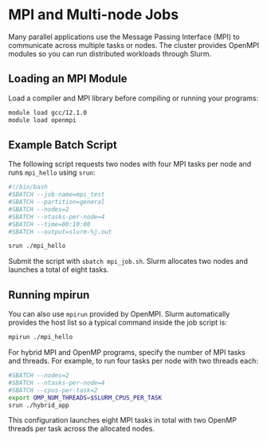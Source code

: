 # MPI and Multi-node Jobs

Many parallel applications use the Message Passing Interface (MPI) to
communicate across multiple tasks or nodes. The cluster provides
OpenMPI modules so you can run distributed workloads through Slurm.

## Loading an MPI Module

Load a compiler and MPI library before compiling or running your
programs:

```bash
module load gcc/12.1.0
module load openmpi
```

## Example Batch Script

The following script requests two nodes with four MPI tasks per node
and runs `mpi_hello` using `srun`:

```bash
#!/bin/bash
#SBATCH --job-name=mpi_test
#SBATCH --partition=general
#SBATCH --nodes=2
#SBATCH --ntasks-per-node=4
#SBATCH --time=00:10:00
#SBATCH --output=slurm-%j.out

srun ./mpi_hello
```

Submit the script with `sbatch mpi_job.sh`. Slurm allocates two nodes
and launches a total of eight tasks.

## Running mpirun

You can also use `mpirun` provided by OpenMPI. Slurm automatically
provides the host list so a typical command inside the job script is:

```bash
mpirun ./mpi_hello
```

For hybrid MPI and OpenMP programs, specify the number of MPI tasks and
threads. For example, to run four tasks per node with two threads each:

```bash
#SBATCH --nodes=2
#SBATCH --ntasks-per-node=4
#SBATCH --cpus-per-task=2
export OMP_NUM_THREADS=$SLURM_CPUS_PER_TASK
srun ./hybrid_app
```

This configuration launches eight MPI tasks in total with two OpenMP
threads per task across the allocated nodes.

